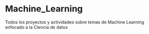 # Machine_Learning
Todos los proyectos y actividades sobre temas de Machine Learning enfocado a la Ciencia de datos
